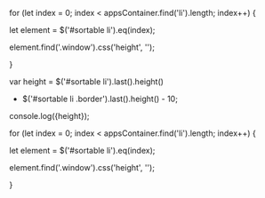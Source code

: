 for (let index = 0; index < appsContainer.find('li').length; index++) {

let element = $('#sortable li').eq(index);

  

element.find('.window').css('height', '');

}

var height = $('#sortable li').last().height()

- $('#sortable li .border').last().height() - 10;

console.log({height});

for (let index = 0; index < appsContainer.find('li').length; index++) {

let element = $('#sortable li').eq(index);

  

element.find('.window').css('height', '');

}